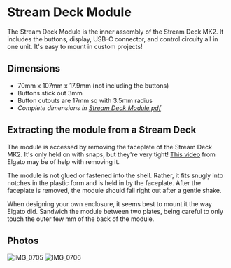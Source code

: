 # Stream Deck Module

The Stream Deck Module is the inner assembly of the Stream Deck MK2. It includes the buttons, display, USB-C connector, and control circuity all in one unit. It's easy to mount in custom projects!

## Dimensions
- 70mm x 107mm x 17.9mm (not including the buttons)
- Buttons stick out 3mm
- Button cutouts are 17mm sq with 3.5mm radius
- *Complete dimensions in [Stream Deck Module.pdf](https://github.com/stagehacks/Stream-Deck-Module/blob/main/Stream%20Deck%20Module.pdf)*

## Extracting the module from a Stream Deck

The module is accessed by removing the faceplate of the Stream Deck MK2. It's only held on with snaps, but they're very tight! [This video](https://www.youtube.com/watch?v=8ENbCPJs_Pw) from Elgato may be of help with removing it.

The module is not glued or fastened into the shell. Rather, it fits snugly into notches in the plastic form and is held in by the faceplate. After the faceplate is removed, the module should fall right out after a gentle shake.

When designing your own enclosure, it seems best to mount it the way Elgato did. Sandwich the module between two plates, being careful to only touch the outer few mm of the back of the module.

## Photos
![IMG_0705](https://user-images.githubusercontent.com/919746/151300472-4deff61c-8c0e-4663-a63e-127254eb9bad.jpeg)
![IMG_0706](https://user-images.githubusercontent.com/919746/151300474-e5b85760-6b69-4251-bb33-a4db0ff5202f.jpeg)

